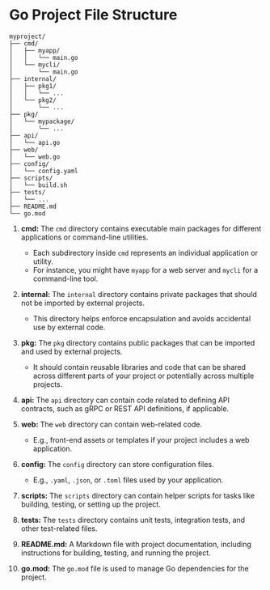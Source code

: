 
# Go Project File Structure

```
myproject/
├── cmd/
│   ├── myapp/
│   │   └── main.go
│   └── mycli/
│       └── main.go
├── internal/
│   ├── pkg1/
│   │   └── ...
│   └── pkg2/
│       └── ...
├── pkg/
│   └── mypackage/
│       └── ...
├── api/
│   └── api.go
├── web/
│   └── web.go
├── config/
│   └── config.yaml
├── scripts/
│   └── build.sh
├── tests/
│   └── ...
├── README.md
└── go.mod
```

1. **cmd:** The `cmd` directory contains executable main packages
   for different applications or command-line utilities.  
    * Each subdirectory inside `cmd` represents an individual application or utility.  
    * For instance, you might have `myapp` for a web server and `mycli` for a command-line tool.
    
2. **internal:** The `internal` directory contains private packages that should
   not be imported by external projects.  
    * This directory helps enforce encapsulation and avoids accidental use by external code.
    
3. **pkg:** The `pkg` directory contains public packages that can be
   imported and used by external projects.  
    * It should contain reusable libraries and code that can be shared across 
      different parts of your project or potentially across multiple projects.
    
4. **api:** The `api` directory can contain code related to defining API contracts,
   such as gRPC or REST API definitions, if applicable.
    
5. **web:** The `web` directory can contain web-related code.  
    * E.g., front-end assets or templates if your project includes a web application.
    
6. **config:** The `config` directory can store configuration files.
    * E.g., `.yaml`, `.json`, or `.toml` files used by your application.
    
7. **scripts:** The `scripts` directory can contain helper scripts for tasks like
   building, testing, or setting up the project.
    
8. **tests:** The `tests` directory contains unit tests, integration tests, and
   other test-related files.
    
9. **README.md:** A Markdown file with project documentation, including instructions
   for building, testing, and running the project.
    
10. **go.mod:** The `go.mod` file is used to manage Go dependencies for the project.





